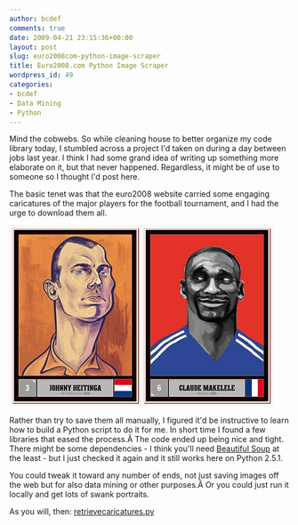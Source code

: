 ```yaml
---
author: bcdef
comments: true
date: 2009-04-21 23:15:36+00:00
layout: post
slug: euro2008com-python-image-scraper
title: Euro2008.com Python Image Scraper
wordpress_id: 49
categories:
- bcdef
- Data Mining
- Python
---
```


Mind the cobwebs. So while cleaning house to better organize my code library today, I stumbled across a project I'd taken on during a day between jobs last year. I think I had some grand idea of writing up something more elaborate on it, but that never happened. Regardless, it might be of use to someone so I thought I'd post here.

The basic tenet was that the euro2008 website carried some engaging caricatures of the major players for the football tournament, and I had the urge to download them all.

[![](/blog/wp-content/ned_johnheitinga.jpg)](/blog/wp-content/ned_johnheitinga.jpg)[![](/blog/wp-content/fra_claudemakelele.jpg)](/blog/wp-content/fra_claudemakelele.jpg)

Rather than try to save them all manually, I figured it'd be instructive to learn how to build a Python script to do it for me. In short time I found a few libraries that eased the process.Â The code ended up being nice and tight. There might be some dependencies - I think you'll need [Beautiful Soup](http://www.crummy.com/software/BeautifulSoup/) at the least - but I just checked it again and it still works here on Python 2.5.1.

You could tweak it toward any number of ends, not just saving images off the web but for also data mining or other purposes.Â Or you could just run it locally and get lots of swank portraits.

As you will, then:  [retrievecaricatures.py](/downloads/retrievecaricatures.py)
